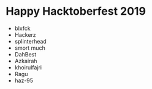 # Happy Hacktoberfest 2019

- blxfck
- Hackerz
- splinterhead
- smort much
- DahBest
- Azkairah
- khoirulfajri
- Ragu
- haz-95
